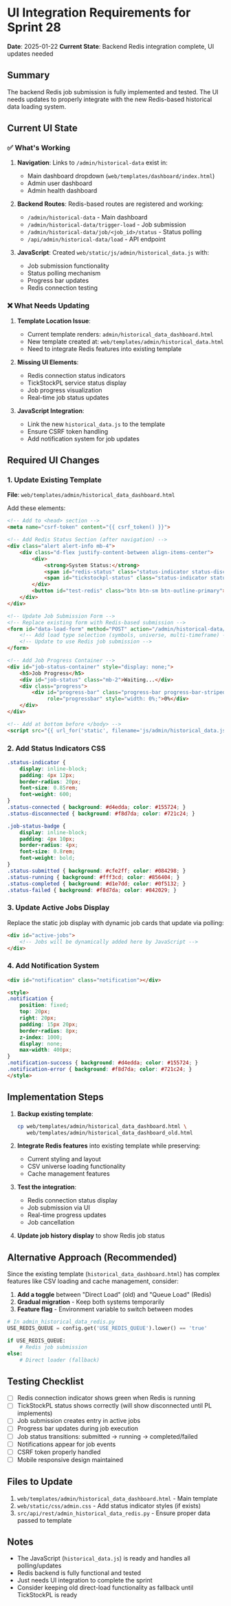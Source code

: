 # UI Integration Requirements for Sprint 28

**Date**: 2025-01-22
**Current State**: Backend Redis integration complete, UI updates needed

## Summary

The backend Redis job submission is fully implemented and tested. The UI needs updates to properly integrate with the new Redis-based historical data loading system.

## Current UI State

### ✅ What's Working
1. **Navigation**: Links to `/admin/historical-data` exist in:
   - Main dashboard dropdown (`web/templates/dashboard/index.html`)
   - Admin user dashboard
   - Admin health dashboard

2. **Backend Routes**: Redis-based routes are registered and working:
   - `/admin/historical-data` - Main dashboard
   - `/admin/historical-data/trigger-load` - Job submission
   - `/admin/historical-data/job/<job_id>/status` - Status polling
   - `/api/admin/historical-data/load` - API endpoint

3. **JavaScript**: Created `web/static/js/admin/historical_data.js` with:
   - Job submission functionality
   - Status polling mechanism
   - Progress bar updates
   - Redis connection testing

### ❌ What Needs Updating

1. **Template Location Issue**:
   - Current template renders: `admin/historical_data_dashboard.html`
   - New template created at: `web/templates/admin/historical_data.html`
   - Need to integrate Redis features into existing template

2. **Missing UI Elements**:
   - Redis connection status indicators
   - TickStockPL service status display
   - Job progress visualization
   - Real-time job status updates

3. **JavaScript Integration**:
   - Link the new `historical_data.js` to the template
   - Ensure CSRF token handling
   - Add notification system for job updates

## Required UI Changes

### 1. Update Existing Template
**File**: `web/templates/admin/historical_data_dashboard.html`

Add these elements:

```html
<!-- Add to <head> section -->
<meta name="csrf-token" content="{{ csrf_token() }}">

<!-- Add Redis Status Section (after navigation) -->
<div class="alert alert-info mb-4">
    <div class="d-flex justify-content-between align-items-center">
        <div>
            <strong>System Status:</strong>
            <span id="redis-status" class="status-indicator status-disconnected ms-2">Redis Checking...</span>
            <span id="tickstockpl-status" class="status-indicator status-disconnected ms-2">TickStockPL Checking...</span>
        </div>
        <button id="test-redis" class="btn btn-sm btn-outline-primary">Test Connection</button>
    </div>
</div>

<!-- Update Job Submission Form -->
<!-- Replace existing form with Redis-based submission -->
<form id="data-load-form" method="POST" action="/admin/historical-data/trigger-load">
    <!-- Add load type selection (symbols, universe, multi-timeframe) -->
    <!-- Update to use Redis job submission -->
</form>

<!-- Add Job Progress Container -->
<div id="job-status-container" style="display: none;">
    <h5>Job Progress</h5>
    <div id="job-status" class="mb-2">Waiting...</div>
    <div class="progress">
        <div id="progress-bar" class="progress-bar progress-bar-striped progress-bar-animated"
             role="progressbar" style="width: 0%;">0%</div>
    </div>
</div>

<!-- Add at bottom before </body> -->
<script src="{{ url_for('static', filename='js/admin/historical_data.js') }}"></script>
```

### 2. Add Status Indicators CSS
```css
.status-indicator {
    display: inline-block;
    padding: 4px 12px;
    border-radius: 20px;
    font-size: 0.85rem;
    font-weight: 600;
}
.status-connected { background: #d4edda; color: #155724; }
.status-disconnected { background: #f8d7da; color: #721c24; }

.job-status-badge {
    display: inline-block;
    padding: 4px 10px;
    border-radius: 4px;
    font-size: 0.8rem;
    font-weight: bold;
}
.status-submitted { background: #cfe2ff; color: #084298; }
.status-running { background: #fff3cd; color: #856404; }
.status-completed { background: #d1e7dd; color: #0f5132; }
.status-failed { background: #f8d7da; color: #842029; }
```

### 3. Update Active Jobs Display
Replace the static job display with dynamic job cards that update via polling:

```html
<div id="active-jobs">
    <!-- Jobs will be dynamically added here by JavaScript -->
</div>
```

### 4. Add Notification System
```html
<div id="notification" class="notification"></div>

<style>
.notification {
    position: fixed;
    top: 20px;
    right: 20px;
    padding: 15px 20px;
    border-radius: 8px;
    z-index: 1000;
    display: none;
    max-width: 400px;
}
.notification-success { background: #d4edda; color: #155724; }
.notification-error { background: #f8d7da; color: #721c24; }
</style>
```

## Implementation Steps

1. **Backup existing template**:
   ```bash
   cp web/templates/admin/historical_data_dashboard.html \
      web/templates/admin/historical_data_dashboard_old.html
   ```

2. **Integrate Redis features** into existing template while preserving:
   - Current styling and layout
   - CSV universe loading functionality
   - Cache management features

3. **Test the integration**:
   - Redis connection status display
   - Job submission via UI
   - Real-time progress updates
   - Job cancellation

4. **Update job history display** to show Redis job status

## Alternative Approach (Recommended)

Since the existing template (`historical_data_dashboard.html`) has complex features like CSV loading and cache management, consider:

1. **Add a toggle** between "Direct Load" (old) and "Queue Load" (Redis)
2. **Gradual migration** - Keep both systems temporarily
3. **Feature flag** - Environment variable to switch between modes

```python
# In admin_historical_data_redis.py
USE_REDIS_QUEUE = config.get('USE_REDIS_QUEUE').lower() == 'true'

if USE_REDIS_QUEUE:
    # Redis job submission
else:
    # Direct loader (fallback)
```

## Testing Checklist

- [ ] Redis connection indicator shows green when Redis is running
- [ ] TickStockPL status shows correctly (will show disconnected until PL implements)
- [ ] Job submission creates entry in active jobs
- [ ] Progress bar updates during job execution
- [ ] Job status transitions: submitted → running → completed/failed
- [ ] Notifications appear for job events
- [ ] CSRF token properly handled
- [ ] Mobile responsive design maintained

## Files to Update

1. `web/templates/admin/historical_data_dashboard.html` - Main template
2. `web/static/css/admin.css` - Add status indicator styles (if exists)
3. `src/api/rest/admin_historical_data_redis.py` - Ensure proper data passed to template

## Notes

- The JavaScript (`historical_data.js`) is ready and handles all polling/updates
- Redis backend is fully functional and tested
- Just needs UI integration to complete the sprint
- Consider keeping old direct-load functionality as fallback until TickStockPL is ready